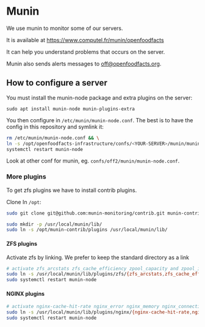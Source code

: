 # Munin

We use munin to monitor some of our servers.

It is available at https://www.computel.fr/munin/openfoodfacts

It can help you understand problems that occurs on the server.

Munin also sends alerts messages to off@openfoodfacts.org.

## How to configure a server

You must install the munin-node package and extra plugins on the server:

```
sudo apt install munin-node munin-plugins-extra
```

You then configure in `/etc/munin/munin-node.conf`.
The best is to have the config in this repository and symlink it:
```bash
rm /etc/munin/munin-node.conf && \
ln -s /opt/openfoodfacts-infrastructure/confs/<YOUR-SERVER>/munin/munin-node.conf /etc/munin/
systemctl restart munin-node
```


Look at other conf for munin, eg. `confs/off2/munin/munin-node.conf`.

### More plugins

To get zfs plugins we have to install contrib plugins.

Clone In `/opt`:
```bash
sudo git clone git@github.com:munin-monitoring/contrib.git munin-contrib

sudo mkdir -p /usr/local/munin/lib/
sudo ln -s /opt/munin-contrib/plugins /usr/local/munin/lib/
```


#### ZFS plugins

Activate zfs by linking. We prefer to keep the standard directory as a link
```bash
# activate zfs_arcstats zfs_cache_efficiency zpool_capacity and zpool_iostat
sudo ln -s /usr/local/munin/lib/plugins/zfs/{zfs_arcstats,zfs_cache_efficiency,zpool_capacity,zpool_iostat} /etc/munin/plugins/
sudo systemctl restart munin-node
```

#### NGINX plugins

```bash
# activate nginx-cache-hit-rate nginx_error nginx_memory nginx_connection_request
sudo ln -s /usr/local/munin/lib/plugins/nginx/{nginx-cache-hit-rate,nginx_error,nginx_memory,nginx_connection_request} /etc/munin/plugins/
sudo systemctl restart munin-node
```